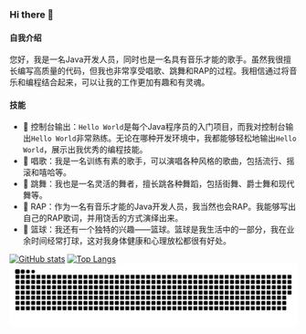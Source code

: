 ### Hi there 👋

#### 自我介绍
您好，我是一名Java开发人员，同时也是一名具有音乐才能的歌手。虽然我很擅长编写高质量的代码，但我也非常享受唱歌、跳舞和RAP的过程。我相信通过将音乐和编程结合起来，可以让我的工作更加有趣和有灵魂。

#### 技能
- 👋 控制台输出：`Hello World`是每个Java程序员的入门项目，而我对控制台输出`Hello World`非常熟练。无论在哪种开发环境中，我都能够轻松地输出`Hello World`，展示出我优秀的编程技能。
- 🎤 唱歌：我是一名训练有素的歌手，可以演唱各种风格的歌曲，包括流行、摇滚和嘻哈等。
- 💃 跳舞：我也是一名灵活的舞者，擅长跳各种舞蹈，包括街舞、爵士舞和现代舞等。
- 🎵 RAP：作为一名有音乐才能的Java开发人员，我当然也会RAP。我能够写出自己的RAP歌词，并用饶舌的方式演绎出来。
- 🏀 篮球：我还有一个独特的兴趣——篮球。篮球是我生活中的一部分，我在业余时间经常打球，这对我身体健康和心理放松都很有好处。


[![GitHub stats](https://github-readme-stats.vercel.app/api?username=fandj99&show_icons=true&theme=transparent&count_private=true&rank_icon=github)](https://github.com/fandj99)
[![Top Langs](https://github-readme-stats.vercel.app/api/top-langs/?username=fandj99&theme=transparent&langs_count=10&layout=donut&hide=SCSS,Less,CSS)](https://github.com/fandj99)
[![snk](https://raw.githubusercontent.com/fandj99/fandj99/output/github-contribution-grid-snake.svg)](https://github.com/fandj99)


